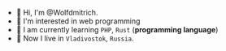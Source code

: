 - 👋 Hi, I'm @Wolfdmitrich.
- 👀 I'm interested in web programming
- 🌱 I am currently learning `PHP`, `Rust` (**programming language**)
- 🎫 Now I live in `Vladivostok`, `Russia`.
